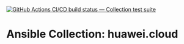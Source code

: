 [![GitHub Actions CI/CD build status — Collection test suite](https://github.com/ansible-collection-migration/huawei.cloud/workflows/Collection%20test%20suite/badge.svg?branch=master)](https://github.com/ansible-collection-migration/huawei.cloud/actions?query=workflow%3A%22Collection%20test%20suite%22)

Ansible Collection: huawei.cloud
=================================================
